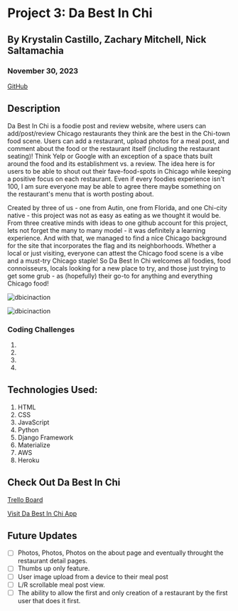# Project 3: Da Best In Chi

## By Krystalin Castillo, Zachary Mitchell, Nick Saltamachia

### November 30, 2023

[GitHub](https://github.com/KfromtheChi)


## Description
Da Best In Chi is a foodie post and review website, where users can add/post/review Chicago restaurants they think are the best in the Chi-town food scene.  Users can add a restaurant, upload photos for a meal post, and comment about the food or the restaurant itself (including the restaurant seating)!  Think Yelp or Google with an exception of a space thats built around the food and its establishment vs. a review.  The idea here is for users to be able to shout out their fave-food-spots in Chicago while keeping a positive focus on each restaurant.  Even if every foodies experience isn't 100, I am sure everyone may be able to agree there maybe something on the restaurant's menu that is worth posting about.

Created by three of us - one from Autin, one from Florida, and one Chi-city native - this project was not as easy as eating as we thought it would be.  From three creative minds with ideas to one github account for this project, lets not forget the many to many model - it was definitely a learning experience.  And with that, we managed to find a nice Chicago background for the site that incorporates the flag and its neighborhoods. Whether a local or just visiting, everyone can attest the Chicago food scene is a vibe and a must-try Chicago staple!  So Da Best In Chi welcomes all foodies, food connoisseurs, locals looking for a new place to try, and those just trying to get some grub - as (hopefully) their go-to for anything and everything Chicago food!


![dbicinaction](https://github.com/nsaltamachia/p3/assets/145854969/54b2c7e9-e092-476d-98c3-8fa73dd97be2)


![dbicinaction](https://github.com/nsaltamachia/p3/assets/145854969/750d0327-439f-4706-a810-64f2ad357b23)


### Coding Challenges
1. 
2. 
3. 
4.


## Technologies Used:
1. HTML
2. CSS
3. JavaScript
4. Python
5. Django Framework
6. Materialize
7. AWS
8. Heroku


## Check Out Da Best In Chi

[Trello Board](https://trello.com/b/jddSwsy5/python-django-food-app)

[Visit Da Best In Chi App](https://dabestinchi-bc4eabe56819.herokuapp.com/)


## Future Updates
- [ ] Photos, Photos, Photos on the about page and eventually throught the restaurant detail pages.
- [ ] Thumbs up only feature.
- [ ] User image upload from a device to their meal post
- [ ] L/R scrollable meal post view.
- [ ] The ability to allow the first and only creation of a restaurant by the first user that does it first.
